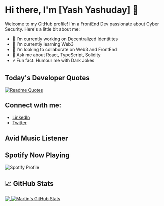 # Hi there, I'm [Yash Yashuday] 👋

Welcome to my GitHub profile! I'm a FrontEnd Dev passionate about Cyber Security. Here's a little bit about me:

- 🔭 I’m currently working on Decentralized Identitites
- 🌱 I’m currently learning Web3
- 👯 I’m looking to collaborate on Web3 and FrontEnd
- 💬 Ask me about React, TypeScript, Solidity
- ⚡ Fun fact: Humour me with Dark Jokes

## Today's Developer Quotes

[![Readme Quotes](https://quotes-github-readme.vercel.app/api?type=vertical&theme=dark&border=false)](https://github.com/piyushsuthar/github-readme-quotes)

## Connect with me:

- [LinkedIn](link)
- [Twitter](link)

## Avid Music Listener
## Spotify Now Playing

![Spotify Profile](https://spotify-github-profile.kittinanx.com/api/view.svg?uid=31pnskc7ccqgvt7eferoax7geciq&cover_image=true&theme=default&show_offline=true&background_color=000000&interchange=false&bar_color=33b12f&bar_color_cover=true)

## &#x1f4c8; GitHub Stats

<a href="https://github.com/HeathKnowles/HeathKnowles">
  <img align="center" src="https://github-readme-stats.vercel.app/api/top-langs/?username=HeathKnowles&hide=java,html,tex&title_color=ffffff&text_color=c9cacc&icon_color=2bbc8a&bg_color=1d1f21&langs_count=3" />
</a>
<a href="https://github.com/HeathKnowles/HeathKnowles">
  <img align="center" src="https://github-readme-stats.vercel.app/api?username=HeathKnowles&show_icons=true&line_height=27&count_private=true&title_color=ffffff&text_color=c9cacc&icon_color=2bbc8a&bg_color=1d1f21" alt="Martin's GitHub Stats" />
</a>
